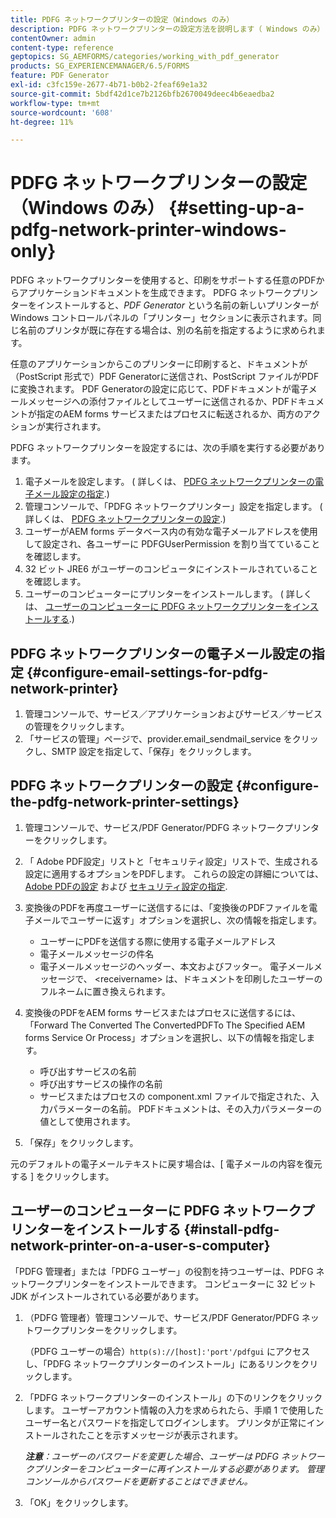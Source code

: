 ```yaml
---
title: PDFG ネットワークプリンターの設定（Windows のみ）
description: PDFG ネットワークプリンターの設定方法を説明します（ Windows のみ）
contentOwner: admin
content-type: reference
geptopics: SG_AEMFORMS/categories/working_with_pdf_generator
products: SG_EXPERIENCEMANAGER/6.5/FORMS
feature: PDF Generator
exl-id: c3fc159e-2677-4b71-b0b2-2feaf69e1a32
source-git-commit: 5bdf42d1ce7b2126bfb2670049deec4b6eaedba2
workflow-type: tm+mt
source-wordcount: '608'
ht-degree: 11%

---
```


# PDFG ネットワークプリンターの設定（Windows のみ） {#setting-up-a-pdfg-network-printer-windows-only}

PDFG ネットワークプリンターを使用すると、印刷をサポートする任意のPDFからアプリケーションドキュメントを生成できます。 PDFG ネットワークプリンターをインストールすると、*PDF Generator* という名前の新しいプリンターが Windows コントロールパネルの「プリンター」セクションに表示されます。同じ名前のプリンタが既に存在する場合は、別の名前を指定するように求められます。

任意のアプリケーションからこのプリンターに印刷すると、ドキュメントが（PostScript 形式で）PDF Generatorに送信され、PostScript ファイルがPDFに変換されます。 PDF Generatorの設定に応じて、PDFドキュメントが電子メールメッセージへの添付ファイルとしてユーザーに送信されるか、PDFドキュメントが指定のAEM forms サービスまたはプロセスに転送されるか、両方のアクションが実行されます。

PDFG ネットワークプリンターを設定するには、次の手順を実行する必要があります。

1. 電子メールを設定します。 ( 詳しくは、 [PDFG ネットワークプリンターの電子メール設定の指定](setting-pdfg-network-printer-windows.md#configure-email-settings-for-pdfg-network-printer).)
1. 管理コンソールで、「PDFG ネットワークプリンター」設定を指定します。 ( 詳しくは、 [PDFG ネットワークプリンターの設定](setting-pdfg-network-printer-windows.md#configure-the-pdfg-network-printer-settings).)
1. ユーザーがAEM forms データベース内の有効な電子メールアドレスを使用して設定され、各ユーザーに PDFGUserPermission を割り当てていることを確認します。 <!-- Fix broken link See Setting up and organizing users -->
1. 32 ビット JRE6 がユーザーのコンピュータにインストールされていることを確認します。
1. ユーザーのコンピューターにプリンターをインストールします。 ( 詳しくは、 [ユーザーのコンピューターに PDFG ネットワークプリンターをインストールする](setting-pdfg-network-printer-windows.md#install-pdfg-network-printer-on-a-user-s-computer).)

## PDFG ネットワークプリンターの電子メール設定の指定 {#configure-email-settings-for-pdfg-network-printer}

1. 管理コンソールで、サービス／アプリケーションおよびサービス／サービスの管理をクリックします。
1. 「サービスの管理」ページで、provider.email_sendmail_service をクリックし、SMTP 設定を指定して、「保存」をクリックします。

## PDFG ネットワークプリンターの設定 {#configure-the-pdfg-network-printer-settings}

1. 管理コンソールで、サービス/PDF Generator/PDFG ネットワークプリンターをクリックします。
1. 「 Adobe PDF設定」リストと「セキュリティ設定」リストで、生成される設定に適用するオプションをPDFします。 これらの設定の詳細については、 [Adobe PDFの設定](/help/forms/using/admin-help/configuring-pdf-settings.md#configuring-adobe-pdf-settings) および [セキュリティ設定の指定](/help/forms/using/admin-help/configuring-security-settings.md#configuring-security-settings).
1. 変換後のPDFを再度ユーザーに送信するには、「変換後のPDFファイルを電子メールでユーザーに返す」オプションを選択し、次の情報を指定します。

   * ユーザーにPDFを送信する際に使用する電子メールアドレス
   * 電子メールメッセージの件名
   * 電子メールメッセージのヘッダー、本文およびフッター。 電子メールメッセージで、 &lt;receivername> は、ドキュメントを印刷したユーザーのフルネームに置き換えられます。

1. 変換後のPDFをAEM forms サービスまたはプロセスに送信するには、「Forward The Converted The ConvertedPDFTo The Specified AEM forms Service Or Process」オプションを選択し、以下の情報を指定します。

   * 呼び出すサービスの名前
   * 呼び出すサービスの操作の名前
   * サービスまたはプロセスの component.xml ファイルで指定された、入力パラメーターの名前。 PDFドキュメントは、その入力パラメーターの値として使用されます。

1. 「保存」をクリックします。

元のデフォルトの電子メールテキストに戻す場合は、[ 電子メールの内容を復元する ] をクリックします。

## ユーザーのコンピューターに PDFG ネットワークプリンターをインストールする {#install-pdfg-network-printer-on-a-user-s-computer}

「PDFG 管理者」または「PDFG ユーザー」の役割を持つユーザーは、PDFG ネットワークプリンターをインストールできます。 コンピューターに 32 ビット JDK がインストールされている必要があります。

1. （PDFG 管理者）管理コンソールで、サービス/PDF Generator/PDFG ネットワークプリンターをクリックします。

   （PDFG ユーザーの場合）`http(s)://[host]:'port'/pdfgui` にアクセスし、「PDFG ネットワークプリンターのインストール」にあるリンクをクリックします。

1. 「PDFG ネットワークプリンターのインストール」の下のリンクをクリックします。 ユーザーアカウント情報の入力を求められたら、手順 1 で使用したユーザー名とパスワードを指定してログインします。 プリンタが正常にインストールされたことを示すメッセージが表示されます。

   ***注意&#x200B;**：ユーザーのパスワードを変更した場合、ユーザーは PDFG ネットワークプリンターをコンピューターに再インストールする必要があります。 管理コンソールからパスワードを更新することはできません。*

1. 「OK」をクリックします。
